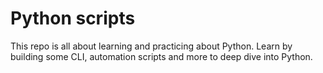 # Python scripts

This repo is all about learning and practicing about Python. Learn by building some CLI, automation scripts and more to deep dive into Python.
